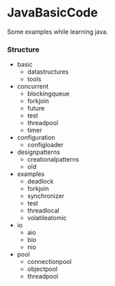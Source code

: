 # JavaBasicCode
Some examples while learning java.

### Structure
+ basic  
    + datastructures  
    + tools  
+ concurrent  
    + blockingqueue  
    + forkjoin  
    + future  
    + test  
    + threadpool
    + timer  
+ configuration  
    + configloader  
+ designpatterns
    + creationalpatterns
    + old  
+ examples
    + deadlock  
    + forkjoin  
    + synchronizer  
    + test  
    + threadlocal  
    + volatileatomic  
+ io  
    + aio  
    + bio  
    + nio  
+ pool  
    + connectionpool
    + objectpool  
    + threadpool  
